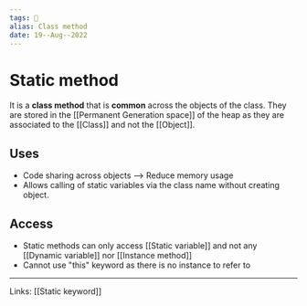 ```yaml
---
tags: 🌱
alias: Class method
date: 19--Aug--2022
---
```


# Static method

It is a **class method** that is **common** across the objects of the class. They are stored in the [[Permanent Generation space]] of the heap as they are associated to the [[Class]] and not the [[Object]].

## Uses
- Code sharing across objects --> Reduce memory usage
- Allows calling of static variables via the class name without creating object.

## Access
- Static methods can only access [[Static variable]] and not any [[Dynamic variable]] nor [[Instance method]]
- Cannot use "this" keyword as there is no instance to refer to

---
Links: [[Static keyword]]